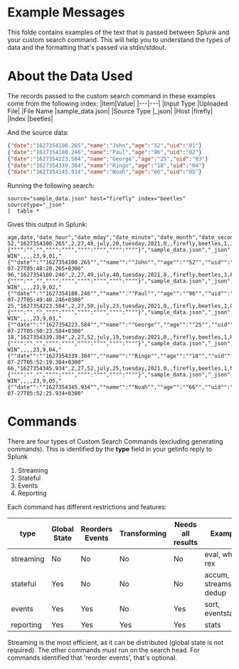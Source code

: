 # Example Messages
This folde contains examples of the text that is passed between Splunk and your custom search command. This will help you to understand the types of data and the formatting that's passed via stdin/stdout.

# About the Data Used
The records passed to the custom search command in these examples come from the following index:
|Item|Value|
|---|---|
|Input Type     |Uploaded File|
|File Name		|sample_data.json|
|Source Type	|\_json|
|Host			|firefly|
|Index			|beetles|

And the source data:
```json
{"date":"1627354100.265","name":"John","age":"52","uid":"01"}
{"date":"1627354180.246","name":"Paul","age":"96","uid":"02"}
{"date":"1627354223.584","name":"George","age":"25","uid":"03"}
{"date":"1627354339.384","name":"Ringo","age":"18","uid":"04"}
{"date":"1627354345.934","name":"Noah","age":"66","uid":"05"}
```

Running the following search:
```
source="sample_data.json" host="firefly" index="beetles" sourcetype="_json" 
|  table *
```

Gives this output in Splunk:
```
age,date,"date_hour","date_mday","date_minute","date_month","date_second","date_wday","date_year","date_zone",eventtype,host,index,linecount,name,punct,source,sourcetype,"splunk_server","splunk_server_group",tag,"tag::eventtype",timeendpos,timestartpos,uid,"_raw","_time"
52,"1627354100.265",2,27,48,july,20,tuesday,2021,0,,firefly,beetles,1,John,"{"""":""."","""":"""","""":"""","""":""""}","sample_data.json","_json","FIREFLY-WIN",,,,23,9,01,"{""date"":""1627354100.265"",""name"":""John"",""age"":""52"",""uid"":""01""}","2021-07-27T05:48:20.265+0300"
96,"1627354180.246",2,27,49,july,40,tuesday,2021,0,,firefly,beetles,1,Paul,"{"""":""."","""":"""","""":"""","""":""""}","sample_data.json","_json","FIREFLY-WIN",,,,23,9,02,"{""date"":""1627354180.246"",""name"":""Paul"",""age"":""96"",""uid"":""02""}","2021-07-27T05:49:40.246+0300"
25,"1627354223.584",2,27,50,july,23,tuesday,2021,0,,firefly,beetles,1,George,"{"""":""."","""":"""","""":"""","""":""""}","sample_data.json","_json","FIREFLY-WIN",,,,23,9,03,"{""date"":""1627354223.584"",""name"":""George"",""age"":""25"",""uid"":""03""}","2021-07-27T05:50:23.584+0300"
18,"1627354339.384",2,27,52,july,19,tuesday,2021,0,,firefly,beetles,1,Ringo,"{"""":""."","""":"""","""":"""","""":""""}","sample_data.json","_json","FIREFLY-WIN",,,,23,9,04,"{""date"":""1627354339.384"",""name"":""Ringo"",""age"":""18"",""uid"":""04""}","2021-07-27T05:52:19.384+0300"
66,"1627354345.934",2,27,52,july,25,tuesday,2021,0,,firefly,beetles,1,Noah,"{"""":""."","""":"""","""":"""","""":""""}","sample_data.json","_json","FIREFLY-WIN",,,,23,9,05,"{""date"":""1627354345.934"",""name"":""Noah"",""age"":""66"",""uid"":""05""}","2021-07-27T05:52:25.934+0300"
```

# Commands
There are four types of Custom Search Commands (excluding generating commands). This is identified by the **type** field in your getinfo reply to Splunk
1. Streaming
2. Stateful
3. Events
4. Reporting

Each command has different restrictions and features:

|type       |Global State  |Reorders Events |Transforming   |Needs all results  | Example   |
|---        |---    |---            |---            |---                |---        |
|streaming  |No        |No| No| No| eval, where, rex|
|stateful   |Yes        |No| No| No| accum, streamstats, dedup|
|events     |Yes        |Yes| No| Yes| sort, eventstats|
|reporting  |Yes| Yes| Yes| Yes| stats|

Streaming is the most efficient, as it can be distributed (global state is not required). The other commands must run on the search head.  For commands identified that 'reorder events', that's optional.

